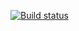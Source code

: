[![Build status](https://ci.appveyor.com/api/projects/status/suoavf43fbj18859/branch/master?svg=true)](https://ci.appveyor.com/project/kaymak94/auqahometusk6-1/branch/master)
